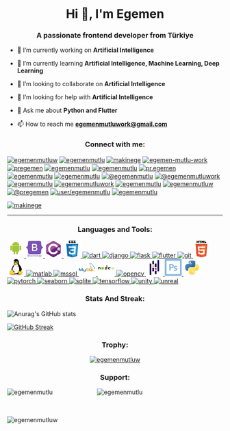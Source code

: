 <h1 align="center">Hi 👋, I'm Egemen</h1>
<h3 align="center">A passionate frontend developer from Türkiye</h3>

- 🔭 I’m currently working on **Artificial Intelligence**

- 🌱 I’m currently learning **Artificial Intelligence, Machine Learning, Deep Learning**

- 👯 I’m looking to collaborate on **Artificial Intelligence**

- 🤝 I’m looking for help with **Artificial Intelligence**

- 💬 Ask me about **Python and Flutter**

- 📫 How to reach me **egemenmutluwork@gmail.com**

<h3 align="center">Connect with me:</h3>

<p align="left">
<a href="https://codepen.io/egemenmutluw" target="blank"><img align="center" src="https://raw.githubusercontent.com/rahuldkjain/github-profile-readme-generator/master/src/images/icons/Social/codepen.svg" alt="egemenmutluw" height="30" width="40" /></a>
<a href="https://dev.to/egemenmutlu" target="blank"><img align="center" src="https://raw.githubusercontent.com/rahuldkjain/github-profile-readme-generator/master/src/images/icons/Social/devto.svg" alt="egemenmutlu" height="30" width="40" /></a>
<a href="https://twitter.com/makinege" target="blank"><img align="center" src="https://raw.githubusercontent.com/rahuldkjain/github-profile-readme-generator/master/src/images/icons/Social/twitter.svg" alt="makinege" height="30" width="40" /></a>
<a href="https://linkedin.com/in/egemen-mutlu-work" target="blank"><img align="center" src="https://raw.githubusercontent.com/rahuldkjain/github-profile-readme-generator/master/src/images/icons/Social/linked-in-alt.svg" alt="egemen-mutlu-work" height="30" width="40" /></a>
<a href="https://stackoverflow.com/users/pregemen" target="blank"><img align="center" src="https://raw.githubusercontent.com/rahuldkjain/github-profile-readme-generator/master/src/images/icons/Social/stack-overflow.svg" alt="pregemen" height="30" width="40" /></a>
<a href="https://codesandbox.com/egemenmutlu" target="blank"><img align="center" src="https://raw.githubusercontent.com/rahuldkjain/github-profile-readme-generator/master/src/images/icons/Social/codesandbox.svg" alt="egemenmutlu" height="30" width="40" /></a>
<a href="https://kaggle.com/egemenmutlu" target="blank"><img align="center" src="https://raw.githubusercontent.com/rahuldkjain/github-profile-readme-generator/master/src/images/icons/Social/kaggle.svg" alt="egemenmutlu" height="30" width="40" /></a>
<a href="https://instagram.com/pr.egemen" target="blank"><img align="center" src="https://raw.githubusercontent.com/rahuldkjain/github-profile-readme-generator/master/src/images/icons/Social/instagram.svg" alt="pr.egemen" height="30" width="40" /></a>
<a href="https://dribbble.com/egemenmutlu" target="blank"><img align="center" src="https://raw.githubusercontent.com/rahuldkjain/github-profile-readme-generator/master/src/images/icons/Social/dribbble.svg" alt="egemenmutlu" height="30" width="40" /></a>
<a href="https://www.behance.net/egemenmutlu" target="blank"><img align="center" src="https://raw.githubusercontent.com/rahuldkjain/github-profile-readme-generator/master/src/images/icons/Social/behance.svg" alt="egemenmutlu" height="30" width="40" /></a>
<a href="https://hashnode.com/@egemenmutlu" target="blank"><img align="center" src="https://raw.githubusercontent.com/rahuldkjain/github-profile-readme-generator/master/src/images/icons/Social/hashnode.svg" alt="@egemenmutlu" height="30" width="40" /></a>
<a href="https://medium.com/@egemenmutluwork" target="blank"><img align="center" src="https://raw.githubusercontent.com/rahuldkjain/github-profile-readme-generator/master/src/images/icons/Social/medium.svg" alt="@egemenmutluwork" height="30" width="40" /></a>
<a href="https://www.codechef.com/users/egemenmutlu" target="blank"><img align="center" src="https://cdn.jsdelivr.net/npm/simple-icons@3.1.0/icons/codechef.svg" alt="egemenmutlu" height="30" width="40" /></a>
<a href="https://www.hackerrank.com/egemenmutluwork" target="blank"><img align="center" src="https://raw.githubusercontent.com/rahuldkjain/github-profile-readme-generator/master/src/images/icons/Social/hackerrank.svg" alt="egemenmutluwork" height="30" width="40" /></a>
<a href="https://codeforces.com/profile/egemenmutlu" target="blank"><img align="center" src="https://raw.githubusercontent.com/rahuldkjain/github-profile-readme-generator/master/src/images/icons/Social/codeforces.svg" alt="egemenmutlu" height="30" width="40" /></a>
<a href="https://www.leetcode.com/egemenmutluw" target="blank"><img align="center" src="https://raw.githubusercontent.com/rahuldkjain/github-profile-readme-generator/master/src/images/icons/Social/leet-code.svg" alt="egemenmutluw" height="30" width="40" /></a>
<a href="https://www.hackerearth.com/@pregemen" target="blank"><img align="center" src="https://raw.githubusercontent.com/rahuldkjain/github-profile-readme-generator/master/src/images/icons/Social/hackerearth.svg" alt="@pregemen" height="30" width="40" /></a>
<a href="https://auth.geeksforgeeks.org/user/user/egemenmutlu" target="blank"><img align="center" src="https://raw.githubusercontent.com/rahuldkjain/github-profile-readme-generator/master/src/images/icons/Social/geeks-for-geeks.svg" alt="user/egemenmutlu" height="30" width="40" /></a>
<a href="https://www.topcoder.com/members/egemenmutlu" target="blank"><img align="center" src="https://raw.githubusercontent.com/rahuldkjain/github-profile-readme-generator/master/src/images/icons/Social/topcoder.svg" alt="egemenmutlu" height="30" width="40" /></a>
</p>

<p align="left"> <a href="https://twitter.com/makinege" target="blank"><img src="https://img.shields.io/twitter/follow/makinege?logo=twitter&style=for-the-badge" alt="makinege" /></a> </p>

<hr>
<h3 align="center">Languages and Tools:</h3>

<p align="left"> <a href="https://developer.android.com" target="_blank" rel="noreferrer"> <img src="https://raw.githubusercontent.com/devicons/devicon/master/icons/android/android-original-wordmark.svg" alt="android" width="40" height="40"/> </a> <a href="https://getbootstrap.com" target="_blank" rel="noreferrer"> <img src="https://raw.githubusercontent.com/devicons/devicon/master/icons/bootstrap/bootstrap-plain-wordmark.svg" alt="bootstrap" width="40" height="40"/> </a> <a href="https://www.w3schools.com/cs/" target="_blank" rel="noreferrer"> <img src="https://raw.githubusercontent.com/devicons/devicon/master/icons/csharp/csharp-original.svg" alt="csharp" width="40" height="40"/> </a> <a href="https://www.w3schools.com/css/" target="_blank" rel="noreferrer"> <img src="https://raw.githubusercontent.com/devicons/devicon/master/icons/css3/css3-original-wordmark.svg" alt="css3" width="40" height="40"/> </a> <a href="https://dart.dev" target="_blank" rel="noreferrer"> <img src="https://www.vectorlogo.zone/logos/dartlang/dartlang-icon.svg" alt="dart" width="40" height="40"/> </a> <a href="https://www.djangoproject.com/" target="_blank" rel="noreferrer"> <img src="https://cdn.worldvectorlogo.com/logos/django.svg" alt="django" width="40" height="40"/> </a> <a href="https://flask.palletsprojects.com/" target="_blank" rel="noreferrer"> <img src="https://www.vectorlogo.zone/logos/pocoo_flask/pocoo_flask-icon.svg" alt="flask" width="40" height="40"/> </a> <a href="https://flutter.dev" target="_blank" rel="noreferrer"> <img src="https://www.vectorlogo.zone/logos/flutterio/flutterio-icon.svg" alt="flutter" width="40" height="40"/> </a> <a href="https://git-scm.com/" target="_blank" rel="noreferrer"> <img src="https://www.vectorlogo.zone/logos/git-scm/git-scm-icon.svg" alt="git" width="40" height="40"/> </a> <a href="https://www.w3.org/html/" target="_blank" rel="noreferrer"> <img src="https://raw.githubusercontent.com/devicons/devicon/master/icons/html5/html5-original-wordmark.svg" alt="html5" width="40" height="40"/> </a> <a href="https://www.linux.org/" target="_blank" rel="noreferrer"> <img src="https://raw.githubusercontent.com/devicons/devicon/master/icons/linux/linux-original.svg" alt="linux" width="40" height="40"/> </a> <a href="https://www.mathworks.com/" target="_blank" rel="noreferrer"> <img src="https://upload.wikimedia.org/wikipedia/commons/2/21/Matlab_Logo.png" alt="matlab" width="40" height="40"/> </a> <a href="https://www.microsoft.com/en-us/sql-server" target="_blank" rel="noreferrer"> <img src="https://www.svgrepo.com/show/303229/microsoft-sql-server-logo.svg" alt="mssql" width="40" height="40"/> </a> <a href="https://www.mysql.com/" target="_blank" rel="noreferrer"> <img src="https://raw.githubusercontent.com/devicons/devicon/master/icons/mysql/mysql-original-wordmark.svg" alt="mysql" width="40" height="40"/> </a> <a href="https://nodejs.org" target="_blank" rel="noreferrer"> <img src="https://raw.githubusercontent.com/devicons/devicon/master/icons/nodejs/nodejs-original-wordmark.svg" alt="nodejs" width="40" height="40"/> </a> <a href="https://opencv.org/" target="_blank" rel="noreferrer"> <img src="https://www.vectorlogo.zone/logos/opencv/opencv-icon.svg" alt="opencv" width="40" height="40"/> </a> <a href="https://pandas.pydata.org/" target="_blank" rel="noreferrer"> <img src="https://raw.githubusercontent.com/devicons/devicon/2ae2a900d2f041da66e950e4d48052658d850630/icons/pandas/pandas-original.svg" alt="pandas" width="40" height="40"/> </a> <a href="https://www.photoshop.com/en" target="_blank" rel="noreferrer"> <img src="https://raw.githubusercontent.com/devicons/devicon/master/icons/photoshop/photoshop-line.svg" alt="photoshop" width="40" height="40"/> </a> <a href="https://www.python.org" target="_blank" rel="noreferrer"> <img src="https://raw.githubusercontent.com/devicons/devicon/master/icons/python/python-original.svg" alt="python" width="40" height="40"/> </a> <a href="https://pytorch.org/" target="_blank" rel="noreferrer"> <img src="https://www.vectorlogo.zone/logos/pytorch/pytorch-icon.svg" alt="pytorch" width="40" height="40"/> </a> <a href="https://seaborn.pydata.org/" target="_blank" rel="noreferrer"> <img src="https://seaborn.pydata.org/_images/logo-mark-lightbg.svg" alt="seaborn" width="40" height="40"/> </a> <a href="https://www.sqlite.org/" target="_blank" rel="noreferrer"> <img src="https://www.vectorlogo.zone/logos/sqlite/sqlite-icon.svg" alt="sqlite" width="40" height="40"/> </a> <a href="https://www.tensorflow.org" target="_blank" rel="noreferrer"> <img src="https://www.vectorlogo.zone/logos/tensorflow/tensorflow-icon.svg" alt="tensorflow" width="40" height="40"/> </a> <a href="https://unity.com/" target="_blank" rel="noreferrer"> <img src="https://www.vectorlogo.zone/logos/unity3d/unity3d-icon.svg" alt="unity" width="40" height="40"/> </a> <a href="https://unrealengine.com/" target="_blank" rel="noreferrer"> <img src="https://raw.githubusercontent.com/kenangundogan/fontisto/036b7eca71aab1bef8e6a0518f7329f13ed62f6b/icons/svg/brand/unreal-engine.svg" alt="unreal" width="40" height="40"/> </a> </p>

<h3 align="center">Stats And Streak:</h3>

![Anurag's GitHub stats](https://github-readme-stats.vercel.app/api?username=egemenmutluW&show_icons=true&theme=radical)

[![GitHub Streak](https://github-readme-streak-stats.herokuapp.com?user=egemenmutluW&theme=synthwave&hide_border=true&border_radius=4.3&date_format=j%20M%5B%20Y%5D)](https://git.io/streak-stats)

<h3 align="center">Trophy:</h3>

<p align="center"> <a href="https://github.com/ryo-ma/github-profile-trophy"><img src="https://github-profile-trophy.vercel.app/?username=egemenmutluW&theme=dracula" alt="egemenmutluw" /></a> </p>

<h3 align="center">Support:</h3>
<p><a href="https://www.buymeacoffee.com/egemenmutlu"> <img align="left" src="https://cdn.buymeacoffee.com/buttons/v2/default-yellow.png" height="50" width="210" alt="egemenmutlu" /></a><a href="https://ko-fi.com/egemenmutlu"> <img align="left" src="https://cdn.ko-fi.com/cdn/kofi3.png?v=3" height="50" width="210" alt="egemenmutlu" /></a></p><br><br>
<br>
<p align="left"> <img src="https://komarev.com/ghpvc/?username=egemenmutluw&label=Profile%20views&color=0e75b6&style=flat" alt="egemenmutluw" /> </p>
